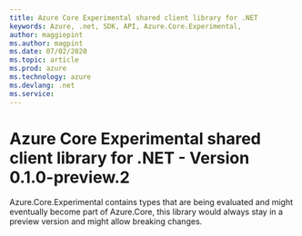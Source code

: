 ```yaml
---
title: Azure Core Experimental shared client library for .NET
keywords: Azure, .net, SDK, API, Azure.Core.Experimental, 
author: maggiepint
ms.author: magpint
ms.date: 07/02/2020
ms.topic: article
ms.prod: azure
ms.technology: azure
ms.devlang: .net
ms.service: 
---
```


# Azure Core Experimental shared client library for .NET - Version 0.1.0-preview.2 


Azure.Core.Experimental contains types that are being evaluated and might eventually become part of Azure.Core, this library would always stay in a preview version and might allow breaking changes.

